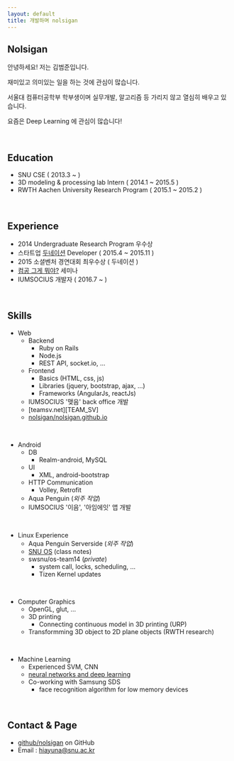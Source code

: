 ```yaml
---
layout: default
title: 개발하며 nolsigan
---
```



## Nolsigan

안녕하세요! 저는 김범준입니다.

재미있고 의미있는 일을 하는 것에 관심이 많습니다.

서울대 컴퓨터공학부 학부생이며 실무개발, 알고리즘 등 가리지 않고 열심히 배우고 있습니다.  

요즘은 Deep Learning 에 관심이 많습니다!

<br/>

## Education

* SNU CSE ( 2013.3 ~ )
* 3D modeling & processing lab Intern ( 2014.1 ~ 2015.5 )
* RWTH Aachen University Research Program ( 2015.1 ~ 2015.2 )

<br/>

## Experience

* 2014 Undergraduate Research Program 우수상
* 스타트업 [두네이션][donation] Developer ( 2015.4 ~ 2015.11 )
* 2015 소셜벤처 경연대회 최우수상 ( 두네이션 )
* [컴공 그게 뭐야?][컴그뭐] 세미나
* IUMSOCIUS 개발자 ( 2016.7 ~ )

<br/>

## Skills

* Web
    * Backend
        * Ruby on Rails
        * Node.js
        * REST API, socket.io, ...
    * Frontend
        * Basics (HTML, css, js)
        * Libraries (jquery, bootstrap, ajax, ...)
        * Frameworks (AngularJs, reactJs)
    * IUMSOCIUS '맺음' back office 개발
    * [teamsv.net][TEAM_SV]
    * [nolsigan/nolsigan.github.io][github_nolsigan]  

<br/>    

* Android
    * DB
        * Realm-android, MySQL
    * UI
        * XML, android-bootstrap
    * HTTP Communication
        * Volley, Retrofit
    * Aqua Penguin  (*외주 작업*)
    * IUMSOCIUS '이음', '아임에잇' 앱 개발
    
<br/> 

* Linux Experience
    * Aqua Penguin Serverside  (*외주 작업*)
    * [SNU OS][github_os]  (class notes)
    * swsnu/os-team14  (*private*)
        * system call, locks, scheduling, ...
        * Tizen Kernel updates

<br/> 

* Computer Graphics
    * OpenGL, glut, ...
    * 3D printing
        * Connecting continuous model in 3D printing  (URP)
    * Transformming 3D object to 2D plane objects  (RWTH research)
     

<br/>

* Machine Learning
    * Experienced SVM, CNN
    * [neural networks and deep learning][neuralanddeep]
    * Co-working with Samsung SDS
        * face recognition algorithm for low memory devices

<br/>

## Contact & Page

* [github/nolsigan][github] on GitHub
* Email : hiayuna@snu.ac.kr


[donation]: https://www.facebook.com/dunation/
[github]: https://github.com/nolsigan
[github_nolsigan]: https://github.com/nolsigan/nolsigan.github.io
[github_os]: https://github.com/nolsigan/SNU/tree/master/3-2/Operating%20System
[컴그뭐]: https://drive.google.com/folderview?id=0B8JI3Omkp_08eTVWLTZpVHo5blk&usp=sharing&tid=0B8JI3Omkp_08MUJ3NXp6b0dVYlU
[neuralanddeep]: http://neuralnetworksanddeeplearning.com